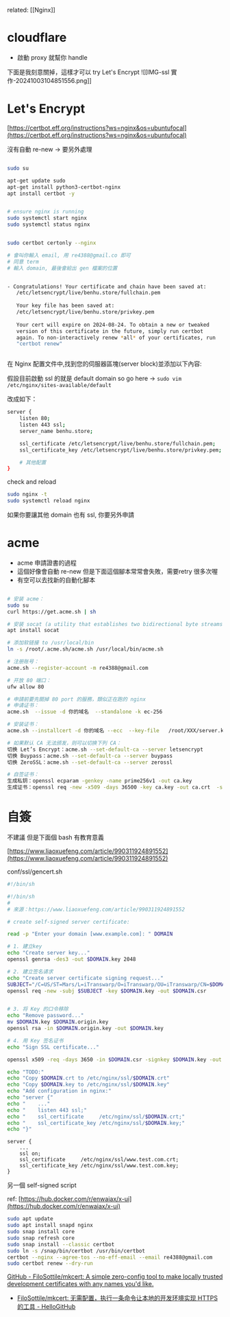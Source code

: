 
related:
 [[Nginx]]
 

# cloudflare

- 啟動 proxy 就幫你 handle

下面是我刻意關掉，這樣才可以 try Let's Encrypt
![[IMG-ssl 實作-20241003104851556.png]]


#  Let's Encrypt

[https://certbot.eff.org/instructions?ws=nginx&os=ubuntufocal](https://certbot.eff.org/instructions?ws=nginx&os=ubuntufocal)

沒有自動 re-new -> 要另外處理

```sh

sudo su

apt-get update sudo 
apt-get install python3-certbot-nginx
apt install certbot -y


# ensure nginx is running
sudo systemctl start nginx
sudo systemctl status nginx


sudo certbot certonly --nginx

# 會叫你輸入 email, 用 re4388@gmail.co 即可
# 同意 term
# 輸入 domain, 最後會給出 gen 檔案的位置


- Congratulations! Your certificate and chain have been saved at:
   /etc/letsencrypt/live/benhu.store/fullchain.pem
   
   Your key file has been saved at:
   /etc/letsencrypt/live/benhu.store/privkey.pem
   
   Your cert will expire on 2024-08-24. To obtain a new or tweaked
   version of this certificate in the future, simply run certbot
   again. To non-interactively renew *all* of your certificates, run
   "certbot renew"



```


在 Nginx 配置文件中,找到您的伺服器區塊(server block)並添加以下內容:

假設目前啟動 ssl 的就是 default domain 
so go here -> 
`sudo vim /etc/nginx/sites-available/default`


改成如下：
```Bash
server {
    listen 80;
    listen 443 ssl;
    server_name benhu.store;

    ssl_certificate /etc/letsencrypt/live/benhu.store/fullchain.pem;
    ssl_certificate_key /etc/letsencrypt/live/benhu.store/privkey.pem;

    # 其他配置
}
```


check and reload
```Bash
sudo nginx -t  
sudo systemctl reload nginx
```


如果你要讓其他 domain 也有 ssl, 你要另外申請


# acme

- acme 申請證書的過程
- 這個好像會自動 re-new 但是下面這個腳本常常會失敗，需要retry 很多次喔
- 有空可以去找新的自動化腳本
```bash fold

# 安装 acme：
sudo su
curl https://get.acme.sh | sh

# 安装 socat (a utility that establishes two bidirectional byte streams and transfers data between them)
apt install socat

# 添加软链接 to /usr/local/bin
ln -s /root/.acme.sh/acme.sh /usr/local/bin/acme.sh

# 注册账号： 
acme.sh --register-account -m re4388@gmail.com

# 开放 80 端口：
ufw allow 80

# 申請前要先關掉 80 port 的服務，類似正在跑的 nginx
# 申请证书： 
acme.sh  --issue -d 你的域名  --standalone -k ec-256

# 安装证书： 
acme.sh --installcert -d 你的域名 --ecc  --key-file   /root/XXX/server.key   --fullchain-file /root/XXX/server.crt 

# 如果默认 CA 无法颁发，则可以切换下列 CA：
切换 Let’s Encrypt：acme.sh --set-default-ca --server letsencrypt
切换 Buypass：acme.sh --set-default-ca --server buypass
切换 ZeroSSL：acme.sh --set-default-ca --server zerossl

# 自签证书：
生成私钥：openssl ecparam -genkey -name prime256v1 -out ca.key
生成证书：openssl req -new -x509 -days 36500 -key ca.key -out ca.crt  -subj "/CN=bing.com"
```
        



# 自簽  

不建議
但是下面個 bash 有教育意義

[https://www.liaoxuefeng.com/article/990311924891552](https://www.liaoxuefeng.com/article/990311924891552)

conf/ssl/gencert.sh

```Bash
#!/bin/sh

#!/bin/sh
#
# 來源：https://www.liaoxuefeng.com/article/990311924891552

# create self-signed server certificate:

read -p "Enter your domain [www.example.com]: " DOMAIN

# 1. 建立key
echo "Create server key..."
openssl genrsa -des3 -out $DOMAIN.key 2048

# 2. 建立签名请求
echo "Create server certificate signing request..."
SUBJECT="/C=US/ST=Mars/L=iTranswarp/O=iTranswarp/OU=iTranswarp/CN=$DOMAIN"
openssl req -new -subj $SUBJECT -key $DOMAIN.key -out $DOMAIN.csr


# 3. 将 Key 的口令移除
echo "Remove password..."
mv $DOMAIN.key $DOMAIN.origin.key
openssl rsa -in $DOMAIN.origin.key -out $DOMAIN.key

# 4. 用 Key 签名证书
echo "Sign SSL certificate..."

openssl x509 -req -days 3650 -in $DOMAIN.csr -signkey $DOMAIN.key -out $DOMAIN.crt

echo "TODO:"
echo "Copy $DOMAIN.crt to /etc/nginx/ssl/$DOMAIN.crt"
echo "Copy $DOMAIN.key to /etc/nginx/ssl/$DOMAIN.key"
echo "Add configuration in nginx:"
echo "server {"
echo "    ..."
echo "    listen 443 ssl;"
echo "    ssl_certificate     /etc/nginx/ssl/$DOMAIN.crt;"
echo "    ssl_certificate_key /etc/nginx/ssl/$DOMAIN.key;"
echo "}"

```

```Plain
server {
    ...
    ssl on;
    ssl_certificate     /etc/nginx/ssl/www.test.com.crt;
    ssl_certificate_key /etc/nginx/ssl/www.test.com.key;
}
```


另一個 self-signed script

ref: [https://hub.docker.com/r/enwaiax/x-ui](https://hub.docker.com/r/enwaiax/x-ui)

```bash
sudo apt update
sudo apt install snapd nginx
sudo snap install core
sudo snap refresh core
sudo snap install --classic certbot
sudo ln -s /snap/bin/certbot /usr/bin/certbot
certbot --nginx --agree-tos --no-eff-email --email re4388@gmail.com
sudo certbot renew --dry-run
```



[GitHub - FiloSottile/mkcert: A simple zero-config tool to make locally trusted development certificates with any names you'd like.](https://github.com/FiloSottile/mkcert)
- [FiloSottile/mkcert: 无需配置，执行一条命令让本地的开发环境实现 HTTPS 的工具 - HelloGitHub](https://hellogithub.com/repository/6a128cd5cb324a9faec84058b1ef9016)
